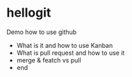 # hellogit

Demo how to use github

* What is it and how to use Kanban
* What is pull request and how to use it 
* merge & featch vs pull
* end
